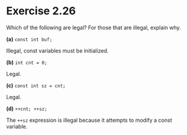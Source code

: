 Exercise 2.26
=============

Which of the following are legal? For those that are illegal, explain why.

**(a)** `const int buf;`

Illegal, const variables must be initialized.

**(b)** `int cnt = 0;`

Legal.

**(c)** `const int sz = cnt;`

Legal.

**(d)** `++cnt; ++sz;`

The `++sz` expression is illegal because it attempts to modify a const variable.

